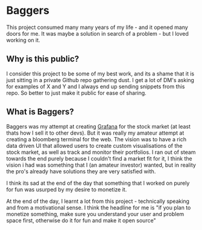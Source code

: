 # Baggers
This project consumed many many years of my life - and it opened many doors for me. It was maybe a solution in search of a problem - but I loved working on it. 

## Why is this public?
I consider this project to be some of my best work, and its a shame that it is just sitting in a private Github repo gathering dust. I get a lot of DM's asking for examples of X and Y and I always end up sending snippets from this repo. So better to just make it public for ease of sharing.

## What is Baggers?
Baggers was my attempt at creating [Grafana](https://grafana.com/) for the stock market (at least thats how I sell it to other devs). But it was really my amateur attempt at creating a bloomberg terminal for the web. The vision was to have a rich data driven UI that allowed users to create custom visualisations of the stock market, as well as track and monitor their portfolios. I ran out of steam towards the end purely because I couldn't find a market fit for it, I think the vision i had was something that I (an amateur investor) wanted, but in reality the pro's already have solutions they are very satisfied with.

I think its sad at the end of the day that something that I worked on purely for fun was usurped by my desire to monetize it. 

At the end of the day, I learnt a lot from this project - technically speaking and from a motivational sense. I think the headline for me is "if you plan to monetize something, make sure you understand your user and problem space first, otherwise do it for fun and make it open source"
